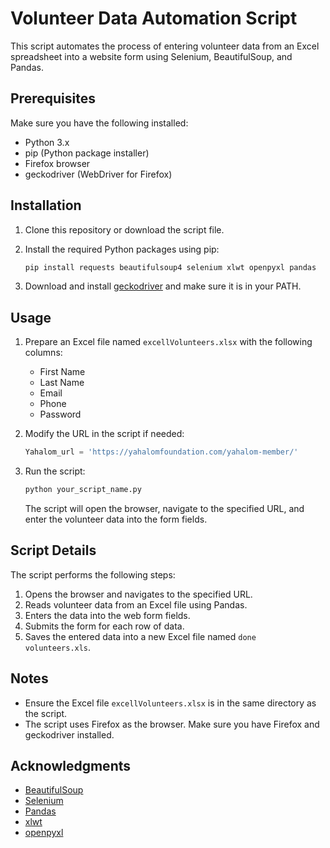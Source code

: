 
# Volunteer Data Automation Script

This script automates the process of entering volunteer data from an Excel spreadsheet into a website form using Selenium, BeautifulSoup, and Pandas.

## Prerequisites

Make sure you have the following installed:

- Python 3.x
- pip (Python package installer)
- Firefox browser
- geckodriver (WebDriver for Firefox)

## Installation

1. Clone this repository or download the script file.

2. Install the required Python packages using pip:

    ```bash
    pip install requests beautifulsoup4 selenium xlwt openpyxl pandas
    ```

3. Download and install [geckodriver](https://github.com/mozilla/geckodriver/releases) and make sure it is in your PATH.

## Usage

1. Prepare an Excel file named `excellVolunteers.xlsx` with the following columns:
    - First Name
    - Last Name
    - Email
    - Phone
    - Password

2. Modify the URL in the script if needed:

    ```python
    Yahalom_url = 'https://yahalomfoundation.com/yahalom-member/'
    ```

3. Run the script:

    ```bash
    python your_script_name.py
    ```

    The script will open the browser, navigate to the specified URL, and enter the volunteer data into the form fields.

## Script Details

The script performs the following steps:

1. Opens the browser and navigates to the specified URL.
2. Reads volunteer data from an Excel file using Pandas.
3. Enters the data into the web form fields.
4. Submits the form for each row of data.
5. Saves the entered data into a new Excel file named `done volunteers.xls`.

## Notes

- Ensure the Excel file `excellVolunteers.xlsx` is in the same directory as the script.
- The script uses Firefox as the browser. Make sure you have Firefox and geckodriver installed.


## Acknowledgments

- [BeautifulSoup](https://www.crummy.com/software/BeautifulSoup/)
- [Selenium](https://www.selenium.dev/)
- [Pandas](https://pandas.pydata.org/)
- [xlwt](https://pypi.org/project/xlwt/)
- [openpyxl](https://pypi.org/project/openpyxl/)

